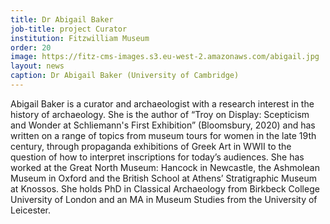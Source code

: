 ```yaml
---
title: Dr Abigail Baker
job-title: project Curator
institution: Fitzwilliam Museum
order: 20
image: https://fitz-cms-images.s3.eu-west-2.amazonaws.com/abigail.jpg
layout: news
caption: Dr Abigail Baker (University of Cambridge)
---
```

Abigail Baker is a curator and archaeologist with a research interest in the history of archaeology. She is the author of “Troy on Display: Scepticism and Wonder at Schliemann's First Exhibition” (Bloomsbury, 2020) and has written on a range of topics from museum tours for women in the late 19th century, through propaganda exhibitions of Greek Art in WWII to the question of how to interpret inscriptions for today’s audiences. She has worked at the Great North Museum: Hancock in Newcastle, the Ashmolean Museum in Oxford and the British School at Athens’ Stratigraphic Museum at Knossos. She holds PhD in Classical Archaeology from Birkbeck College University of London and an MA in Museum Studies from the University of Leicester.